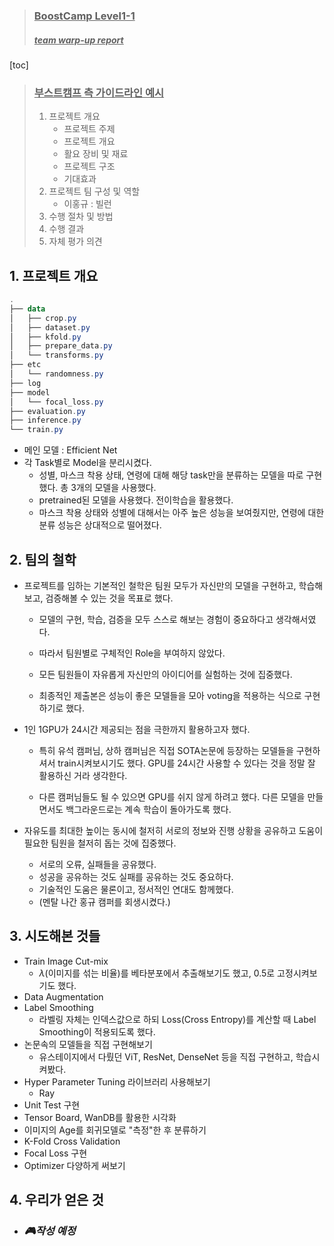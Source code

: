 







> ### <u>BoostCamp Level1-1</u>
>
> ##### <u>team warp-up report</u>

[toc]





> ### <u>부스트캠프 측 가이드라인 예시</u>
>
> 1. 프로젝트 개요
>    - 프로젝트 주제
>    - 프로젝트 개요
>    - 활요 장비 및 재료
>    - 프로젝트 구조
>    - 기대효과
> 2. 프로젝트 팀 구성 및 역할
>    - 이홍규 : 빌런
> 3. 수행 절차 및 방법
> 4. 수행 결과
> 5. 자체 평가 의견







## 1. 프로젝트 개요



```powershell
.
├── data
│   ├── crop.py
│   ├── dataset.py
│   ├── kfold.py
│   ├── prepare_data.py
│   └── transforms.py
├── etc
│   └── randomness.py
├── log
├── model
│   └── focal_loss.py
├── evaluation.py
├── inference.py
└── train.py
```



- 메인 모델 : Efficient Net
- 각 Task별로 Model을 분리시켰다.
  - 성별, 마스크 착용 상태, 연령에 대해 해당 task만을 분류하는 모델을 따로 구현했다. 총 3개의 모델을 사용했다.
  - pretrained된 모델을 사용했다. 전이학습을 활용했다.
  - 마스크 착용 상태와 성별에 대해서는 아주 높은 성능을 보여줬지만, 연령에 대한 분류 성능은 상대적으로 떨어졌다.









## 2. 팀의 철학

- 프로젝트를 임하는 기본적인 철학은 팀원 모두가 자신만의 모델을 구현하고, 학습해보고, 검증해볼 수 있는 것을 목표로 했다. 

  - 모델의 구현, 학습, 검증을 모두 스스로 해보는 경험이 중요하다고 생각해서였다.

  - 따라서 팀원별로 구체적인 Role을 부여하지 않았다. 

  - 모든 팀원들이 자유롭게 자신만의 아이디어를  실험하는 것에 집중했다.

  - 최종적인 제출본은 성능이 좋은 모델들을 모아 voting을 적용하는 식으로 구현하기로 했다.

    

- 1인 1GPU가 24시간 제공되는 점을 극한까지 활용하고자 했다.

  - 특히 유석 캠퍼님, 상하 캠퍼님은 직접 SOTA논문에 등장하는 모델들을 구현하셔서 train시켜보시기도 했다. GPU를 24시간 사용할 수 있다는 것을 정말 잘 활용하신 거라 생각한다.

  - 다른 캠퍼님들도 될 수 있으면 GPU를 쉬지 않게 하려고 했다. 다른 모델을 만들면서도 백그라운드로는 계속 학습이 돌아가도록 했다.

    

- 자유도를 최대한 높이는 동시에 철저히 서로의 정보와 진행 상황을 공유하고 도움이 필요한 팀원을 철저히 돕는 것에 집중했다.

  - 서로의 오류, 실패들을 공유했다.
  - 성공을 공유하는 것도 실패를 공유하는 것도 중요하다.
  - 기술적인 도움은 물론이고, 정서적인 연대도 함께했다.
  - (멘탈 나간 홍규 캠퍼를 회생시켰다.)







## 3. 시도해본 것들

- Train Image Cut-mix
  - $\lambda$(이미지를 섞는 비율)​를 베타분포에서 추출해보기도 했고, 0.5로 고정시켜보기도 했다.
- Data Augmentation
- Label Smoothing
  - 라벨링 자체는 인덱스값으로 하되 Loss(Cross Entropy)를 계산할 때 Label Smoothing이 적용되도록 했다.
- 논문속의 모델들을 직접 구현해보기
  - 유스테이지에서 다뤘던 ViT, ResNet, DenseNet 등을 직접 구현하고, 학습시켜봤다.
- Hyper Parameter Tuning 라이브러리 사용해보기
  - Ray
- Unit Test 구현
- Tensor Board, WanDB를 활용한 시각화
- 이미지의 Age를 회귀모델로 "측정"한 후 분류하기
- K-Fold Cross Validation
- Focal Loss 구현
- Optimizer 다양하게 써보기





## 4. 우리가 얻은 것



- ### *🎮작성 예정*



